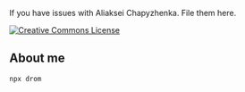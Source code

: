 If you have issues with Aliaksei Chapyzhenka. File them here.

[![Creative Commons License](http://i.creativecommons.org/p/zero/1.0/88x31.png)](http://creativecommons.org/publicdomain/zero/1.0/)

## About me

```
npx drom
```
